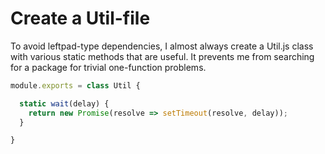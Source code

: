 # Create a Util-file

To avoid leftpad-type dependencies, I almost always create a Util.js class with various static methods that are useful. It prevents me from searching for a package for trivial one-function problems.

```javascript
module.exports = class Util {

  static wait(delay) {
    return new Promise(resolve => setTimeout(resolve, delay));
  }

}
```
